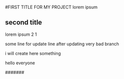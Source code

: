 #FIRST TITLE FOR MY PROJECT
lorem ipsum 

## second title
lorem ipsum 2 1

some line for update line after updating very bad branch

i will create here something

hello everyone

#######
